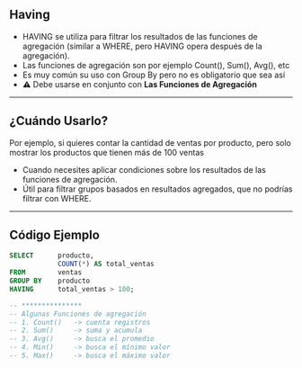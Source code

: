 ## Having

- HAVING se utiliza para filtrar los resultados de las funciones de agregación (similar a WHERE, pero HAVING opera después de la agregación).
- Las funciones de agregación son por ejemplo Count(), Sum(), Avg(), etc 
- Es muy común su uso con Group By pero no es obligatorio que sea así
- ⚠️ Debe usarse en conjunto con **Las Funciones de Agregación**

---

## ¿Cuándo Usarlo?

Por ejemplo, si quieres contar la cantidad de ventas por producto, pero solo mostrar los productos que tienen más de 100 ventas

- Cuando necesites aplicar condiciones sobre los resultados de las funciones de agregación.
- Útil para filtrar grupos basados en resultados agregados, que no podrías filtrar con WHERE.

---

## Código Ejemplo

```sql
SELECT      producto, 
            COUNT(*) AS total_ventas
FROM        ventas
GROUP BY    producto
HAVING      total_ventas > 100;

-- ***************
-- Algunas Funciones de agregación
-- 1. Count()   -> cuenta registros
-- 2. Sum()     -> suma y acumula
-- 3. Avg()     -> busca el promedio
-- 4. Min()     -> busca el mínimo valor
-- 5. Max()     -> busca el máximo valor

```
